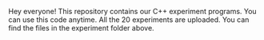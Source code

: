 Hey everyone! This repository contains our C++ experiment programs. You can use this code anytime. All the 20 experiments are uploaded. You can find the files in the experiment folder above.
